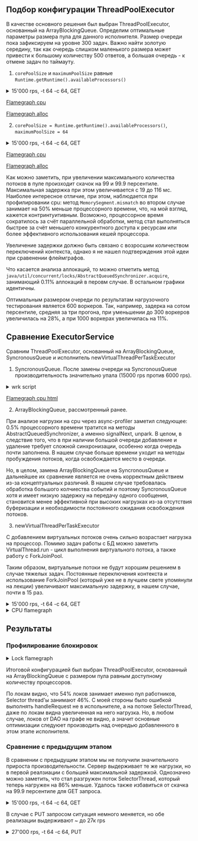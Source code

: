 ## Подбор конфигурации ThreadPoolExecutor

В качестве основного решения был выбран ThreadPoolExecutor, основанный на ArrayBlockingQueue.
Определим оптимальные параметры размера пула для данного исполнителя. 
Размер очереди пока зафиксируем на уровне 300 задач. Важно найти золотую середину, так как очередь слишком маленького размера может привести к большому количеству 500 ответов, а большая очередь - к отмене задач по таймауту.


1. `corePoolSize` и `maximumPoolSize` равные `Runtime.getRuntime().availableProcessors()`

<details>
<summary>15'000 rps, -t 64 -c 64, GET</summary>
<pre>
`wrk -d 60 -t 64 -c 64 -R 15000 -L  -s ./src/main/java/ru/vk/itmo/test/osokindm/wrk_scripts/get.lua http://localhost:8080/v0/entity`

  Thread Stats   Avg      Stdev     Max   +/- Stdev
    Latency     1.20ms  430.15us  19.26ms   72.13%
    Req/Sec   246.40     51.82   555.00     64.28%
  Latency Distribution (HdrHistogram - Recorded Latency)
 50.000%    1.18ms
 75.000%    1.45ms
 90.000%    1.70ms
 99.000%    2.29ms
 99.900%    3.67ms
 99.990%    8.10ms
 99.999%   14.98ms
100.000%   19.28ms

Detailed Percentile spectrum:
Value   Percentile   TotalCount 1/(1-Percentile)

       0.112     0.000000            1         1.00
       0.690     0.100000        75406         1.11
       0.832     0.200000       150262         1.25
       0.956     0.300000       225353         1.43
       1.071     0.400000       300221         1.67
       1.180     0.500000       375481         2.00
       1.232     0.550000       412470         2.22
       1.286     0.600000       450467         2.50
       1.339     0.650000       487783         2.86
       1.393     0.700000       525078         3.33
       1.449     0.750000       562525         4.00
       1.479     0.775000       581385         4.44
       1.511     0.800000       600251         5.00
       1.546     0.825000       618818         5.71
       1.586     0.850000       637411         6.67
       1.635     0.875000       656494         8.00
       1.663     0.887500       665570         8.89
       1.696     0.900000       674929        10.00
       1.735     0.912500       684376        11.43
       1.780     0.925000       693723        13.33
       1.831     0.937500       703157        16.00
       1.859     0.943750       707800        17.78
       1.890     0.950000       712516        20.00
       1.923     0.956250       717185        22.86
       1.961     0.962500       721848        26.67
       2.004     0.968750       726499        32.00
       2.029     0.971875       728801        35.56
       2.057     0.975000       731172        40.00
       2.089     0.978125       733517        45.71
       2.127     0.981250       735905        53.33
       2.171     0.984375       738173        64.00
       2.197     0.985938       739353        71.11
       2.229     0.987500       740539        80.00
       2.265     0.989062       741695        91.43
       2.307     0.990625       742886       106.67
       2.355     0.992188       744034       128.00
       2.385     0.992969       744609       142.22
       2.417     0.993750       745201       160.00
       2.457     0.994531       745800       182.86
       2.505     0.995313       746379       213.33
       2.563     0.996094       746965       256.00
       2.599     0.996484       747247       284.44
       2.643     0.996875       747539       320.00
       2.699     0.997266       747826       365.71
       2.777     0.997656       748118       426.67
       2.893     0.998047       748410       512.00
       2.987     0.998242       748555       568.89
       3.095     0.998437       748706       640.00
       3.259     0.998633       748848       731.43
       3.439     0.998828       748995       853.33
       3.701     0.999023       749142      1024.00
       3.853     0.999121       749214      1137.78
       4.029     0.999219       749288      1280.00
       4.271     0.999316       749362      1462.86
       4.503     0.999414       749434      1706.67
       4.827     0.999512       749507      2048.00
       5.067     0.999561       749544      2275.56
       5.259     0.999609       749581      2560.00
       5.527     0.999658       749617      2925.71
       5.839     0.999707       749654      3413.33
       6.255     0.999756       749690      4096.00
       6.491     0.999780       749710      4551.11
       6.759     0.999805       749727      5120.00
       7.023     0.999829       749745      5851.43
       7.399     0.999854       749764      6826.67
       7.803     0.999878       749782      8192.00
       7.987     0.999890       749791      9102.22
       8.231     0.999902       749800     10240.00
       8.815     0.999915       749809     11702.86
       9.167     0.999927       749819     13653.33
       9.855     0.999939       749828     16384.00
       9.975     0.999945       749832     18204.44
      10.239     0.999951       749837     20480.00
      10.455     0.999957       749841     23405.71
      10.999     0.999963       749846     27306.67
      11.311     0.999969       749851     32768.00
      11.575     0.999973       749853     36408.89
      12.039     0.999976       749855     40960.00
      12.239     0.999979       749857     46811.43
      12.335     0.999982       749860     54613.33
      14.295     0.999985       749862     65536.00
      14.575     0.999986       749863     72817.78
      14.775     0.999988       749864     81920.00
      14.855     0.999989       749865     93622.86
      15.287     0.999991       749867    109226.67
      16.247     0.999992       749868    131072.00
      16.247     0.999993       749868    145635.56
      16.351     0.999994       749869    163840.00
      16.351     0.999995       749869    187245.71
      16.607     0.999995       749870    218453.33
      18.031     0.999996       749871    262144.00
      18.031     0.999997       749871    291271.11
      18.031     0.999997       749871    327680.00
      18.031     0.999997       749871    374491.43
      18.351     0.999998       749872    436906.67
      18.351     0.999998       749872    524288.00
      18.351     0.999998       749872    582542.22
      18.351     0.999998       749872    655360.00
      18.351     0.999999       749872    748982.86
      19.279     0.999999       749873    873813.33
      19.279     1.000000       749873          inf
#[Mean    =        1.197, StdDeviation   =        0.430]
#[Max     =       19.264, Total count    =       749873]
#[Buckets =           27, SubBuckets     =         2048]
----------------------------------------------------------
900001 requests in 1.00m, 58.26MB read
Requests/sec:  15001.47
Transfer/sec:      0.97MB


</pre>
</details>

[Flamegraph cpu](../hw2/profiler/get_15k.png)

[Flamegraph alloc](../hw2/profiler/get_15k_alloc.png)



2. `corePoolSize = Runtime.getRuntime().availableProcessors()`, `maximumPoolSize = 64`
<details>
<summary>15'000 rps, -t 64 -c 64, GET</summary>
<pre>
  Thread Stats   Avg      Stdev     Max   +/- Stdev
    Latency     1.98ms    3.20ms 116.03ms   97.29%
    Req/Sec   247.06     54.31     0.89k    84.43%
  Latency Distribution (HdrHistogram - Recorded Latency)
 50.000%    1.55ms
 75.000%    2.02ms
 90.000%    2.75ms
 99.000%    9.67ms
 99.900%   52.35ms
 99.990%   95.49ms
 99.999%  112.51ms
100.000%  116.10ms

Detailed Percentile spectrum:
Value   Percentile   TotalCount 1/(1-Percentile)

       0.114     0.000000            1         1.00
       0.900     0.100000        75176         1.11
       1.100     0.200000       149972         1.25
       1.264     0.300000       225185         1.43
       1.411     0.400000       300087         1.67
       1.552     0.500000       375354         2.00
       1.624     0.550000       412771         2.22
       1.701     0.600000       450265         2.50
       1.787     0.650000       487517         2.86
       1.891     0.700000       525050         3.33
       2.018     0.750000       562590         4.00
       2.093     0.775000       581444         4.44
       2.177     0.800000       600022         5.00
       2.277     0.825000       618963         5.71
       2.393     0.850000       637438         6.67
       2.547     0.875000       656247         8.00
       2.641     0.887500       665646         8.89
       2.749     0.900000       674883        10.00
       2.883     0.912500       684310        11.43
       3.053     0.925000       693677        13.33
       3.293     0.937500       703001        16.00
       3.463     0.943750       707703        17.78
       3.679     0.950000       712396        20.00
       3.965     0.956250       717050        22.86
       4.335     0.962500       721751        26.67
       4.803     0.968750       726437        32.00
       5.091     0.971875       728786        35.56
       5.407     0.975000       731120        40.00
       5.823     0.978125       733472        45.71
       6.363     0.981250       735803        53.33
       7.087     0.984375       738141        64.00
       7.575     0.985938       739309        71.11
       8.199     0.987500       740481        80.00
       8.991     0.989062       741652        91.43
      10.175     0.990625       742826       106.67
      11.903     0.992188       743998       128.00
      13.063     0.992969       744582       142.22
      14.551     0.993750       745167       160.00
      16.511     0.994531       745760       182.86
      19.119     0.995313       746343       213.33
      22.351     0.996094       746924       256.00
      24.527     0.996484       747217       284.44
      26.879     0.996875       747510       320.00
      29.551     0.997266       747804       365.71
      32.863     0.997656       748098       426.67
      36.479     0.998047       748389       512.00
      38.879     0.998242       748537       568.89
      41.503     0.998437       748684       640.00
      44.767     0.998633       748829       731.43
      48.671     0.998828       748976       853.33
      53.151     0.999023       749121      1024.00
      55.807     0.999121       749194      1137.78
      58.527     0.999219       749270      1280.00
      61.439     0.999316       749342      1462.86
      64.159     0.999414       749414      1706.67
      68.799     0.999512       749487      2048.00
      71.359     0.999561       749525      2275.56
      73.919     0.999609       749562      2560.00
      76.991     0.999658       749597      2925.71
      79.743     0.999707       749635      3413.33
      82.495     0.999756       749670      4096.00
      83.967     0.999780       749689      4551.11
      85.311     0.999805       749708      5120.00
      86.783     0.999829       749725      5851.43
      89.599     0.999854       749744      6826.67
      92.607     0.999878       749762      8192.00
      94.143     0.999890       749771      9102.22
      95.551     0.999902       749780     10240.00
      97.343     0.999915       749789     11702.86
      99.455     0.999927       749799     13653.33
     101.631     0.999939       749809     16384.00
     102.783     0.999945       749813     18204.44
     103.359     0.999951       749817     20480.00
     104.255     0.999957       749821     23405.71
     105.279     0.999963       749826     27306.67
     106.431     0.999969       749831     32768.00
     107.263     0.999973       749833     36408.89
     107.775     0.999976       749835     40960.00
     108.479     0.999979       749837     46811.43
     109.503     0.999982       749840     54613.33
     111.103     0.999985       749842     65536.00
     111.487     0.999986       749843     72817.78
     111.551     0.999988       749844     81920.00
     111.807     0.999989       749845     93622.86
     113.279     0.999991       749847    109226.67
     113.343     0.999992       749848    131072.00
     113.343     0.999993       749848    145635.56
     114.623     0.999994       749849    163840.00
     114.623     0.999995       749849    187245.71
     114.815     0.999995       749851    218453.33
     114.815     0.999996       749851    262144.00
     114.815     0.999997       749851    291271.11
     114.815     0.999997       749851    327680.00
     114.815     0.999997       749851    374491.43
     115.647     0.999998       749852    436906.67
     115.647     0.999998       749852    524288.00
     115.647     0.999998       749852    582542.22
     115.647     0.999998       749852    655360.00
     115.647     0.999999       749852    748982.86
     116.095     0.999999       749853    873813.33
     116.095     1.000000       749853          inf
#[Mean    =        1.983, StdDeviation   =        3.197]
#[Max     =      116.032, Total count    =       749853]
#[Buckets =           27, SubBuckets     =         2048]
----------------------------------------------------------
899978 requests in 1.00m, 58.26MB read
Requests/sec:  15001.35
Transfer/sec:      0.97MB

</pre>
</details>

[Flamegraph cpu](../hw2/profiler/get_15k_pool64.png)

[Flamegraph alloc](../hw2/profiler/get_15k_alloc_pool64.png)

Как можно заметить, при увеличении максимального количества потоков в пуле произходит скачок на 99 и 99.9 персентиле. Максимальная задержка при этом увеличивается с 19 до 116 мс. Наиболее интересное отличие, при этом, наблюдается при профилировании cpu: метод `MemorySegment.mismatch` во втором случае занимает на 50% меньше процессорного времени, что, на мой взгляд, кажется контринтуитивным.
Возможно, процессорное время сократилось за счёт параллельной обработки, метод стал выполняться быстрее за счёт меньшего конкурентного доступа к ресурсам или более эффективного использования кешей процессора. 

Увеличение задержки должно быть связано с возросшим количеством переключений контекста, однако я не нашел подтверждения этой идеи при сравенении флеймграфов. 

Что касается анализа аллокаций, то можно отметить метод `java/util/concurrent/locks/AbstractQueuedSynchronizer.acquire`, занимающий 0.11% аллокаций в перовм случае. В остальном графики идентичны.

Оптимальным размером очереди по результатам нагрузочного тестирования является 600 воркеров. Так, например, задерка на сотом персентиле, средняя за три прогона, при уменьшении до 300 воркеров увеличилась на 28%, а при 1000 воркерах увеличилась на 11%.



## Сравнение ExecutorService

Сравним ThreadPoolExecutor, основанный на ArrayBlockingQueue, SyncronousQueue и исполнитель newVirtualThreadPerTaskExecutor

1. SyncronousQueue.
После замены очереди на SyncronousQueue производительность значительно упала (15000 rps против 6000 rps).
<details>
<summary>wrk script</summary>
<pre>
`wrk -d 60 -t 64 -c 64 -R 6000 -L  -s ./src/main/java/ru/vk/itmo/test/osokindm/wrk_scripts/get.lua http://localhost:8080/v0/entity`
</pre>
</details>

[Flamegraph cpu html](../hw2/profiler/html/profile_syncronous_cpu.html)

2. ArrayBlockingQueue, рассмотренный ранее.

При анализе нагрузки на cpu через async-profiler заметил следующее: 0.5% процессорного времени тратится на методы AbstractQueuedSynchronizer, а именно signalNext, unpark. В целом, в следствие того, что в при наличии большой очереди добавление и удаление требует сложной синхронизации, особенно когда очередь почти заполнена. В нашем случае больше времени уходит на методы пробуждения потоков, когда освобождается место в очереди.

Но, в целом, замена ArrayBlockingQueue на SyncronousQueue и дальнейшее их сравнение является не очень корректным действием из-за концептуальных различий. В нашем случае требовалась обработка большого колчиества событий и поэтому SyncronousQueue хотя и имеет низкую задержку на передачу одного сообщения, становится менее эффективной при высоких нагрузках из-за отсутствия буферизации и необходимости постоянного ожидания освобождения потоков. 

3. newVirtualThreadPerTaskExecutor 

С добавлением виртуальных потоков очень сильно возрастает нагрузка на процессор. Помимо задач работы с БД можно заметить VirtualThread.run - цикл выполнения виртуального потока, а также работу с ForkJoinPool.  

Таким образом, виртуальные потоки не будут хорошим решением в случае тяжелых задач. Постоянные переключения контекста и использование ForkJoinPool (который уже не в лучшем свете упомянули на лекции) увеличивают максимальную задержку, в нашем случае, почти в 15 раз.  

<details>
<summary>15'000 rps, -t 64 -c 64, GET</summary>
<pre>
  Thread Stats   Avg      Stdev     Max   +/- Stdev
    Latency     3.47ms   19.92ms 613.89ms   98.07%
    Req/Sec   245.94     54.19     1.22k    84.81%
  Latency Distribution (HdrHistogram - Recorded Latency)
 50.000%    1.22ms
 75.000%    1.52ms
 90.000%    1.94ms
 99.000%   70.53ms
 99.900%  286.98ms
 99.990%  561.66ms
 99.999%  611.33ms
100.000%  614.40ms

Detailed Percentile spectrum:
Value   Percentile   TotalCount 1/(1-Percentile)

       0.121     0.000000            1         1.00
       0.703     0.100000       135259         1.11
       0.852     0.200000       270359         1.25
       0.981     0.300000       405810         1.43
       1.100     0.400000       540089         1.67
       1.216     0.500000       675668         2.00
       1.273     0.550000       742364         2.22
       1.331     0.600000       810276         2.50
       1.390     0.650000       877806         2.86
       1.451     0.700000       944994         3.33
       1.519     0.750000      1012904         4.00
       1.558     0.775000      1046608         4.44
       1.603     0.800000      1080096         5.00
       1.658     0.825000      1113880         5.71
       1.728     0.850000      1147588         6.67
       1.819     0.875000      1181304         8.00
       1.875     0.887500      1197972         8.89
       1.944     0.900000      1214979        10.00
       2.031     0.912500      1231728        11.43
       2.159     0.925000      1248528        13.33
       2.397     0.937500      1265400        16.00
       2.595     0.943750      1273857        17.78
       2.911     0.950000      1282274        20.00
       3.463     0.956250      1290700        22.86
       4.531     0.962500      1299126        26.67
       6.795     0.968750      1307557        32.00
       8.895     0.971875      1311780        35.56
      12.183     0.975000      1315985        40.00
      17.375     0.978125      1320206        45.71
      25.039     0.981250      1324421        53.33
      35.871     0.984375      1328648        64.00
      43.103     0.985938      1330750        71.11
      51.807     0.987500      1332863        80.00
      62.527     0.989062      1334971        91.43
      76.415     0.990625      1337080       106.67
      94.079     0.992188      1339185       128.00
     104.383     0.992969      1340242       142.22
     116.415     0.993750      1341294       160.00
     131.007     0.994531      1342349       182.86
     146.303     0.995313      1343404       213.33
     165.375     0.996094      1344461       256.00
     175.871     0.996484      1344989       284.44
     187.647     0.996875      1345521       320.00
     199.039     0.997266      1346043       365.71
     211.711     0.997656      1346565       426.67
     227.327     0.998047      1347094       512.00
     236.543     0.998242      1347356       568.89
     245.503     0.998437      1347626       640.00
     255.231     0.998633      1347884       731.43
     271.871     0.998828      1348150       853.33
     290.559     0.999023      1348410      1024.00
     305.663     0.999121      1348543      1137.78
     320.511     0.999219      1348677      1280.00
     335.359     0.999316      1348808      1462.86
     352.511     0.999414      1348939      1706.67
     378.879     0.999512      1349071      2048.00
     396.543     0.999561      1349135      2275.56
     420.863     0.999609      1349201      2560.00
     443.647     0.999658      1349269      2925.71
     459.775     0.999707      1349333      3413.33
     476.159     0.999756      1349399      4096.00
     487.935     0.999780      1349432      4551.11
     504.319     0.999805      1349465      5120.00
     517.887     0.999829      1349498      5851.43
     534.015     0.999854      1349531      6826.67
     547.839     0.999878      1349565      8192.00
     554.495     0.999890      1349580      9102.22
     564.223     0.999902      1349599     10240.00
     571.391     0.999915      1349613     11702.86
     578.047     0.999927      1349630     13653.33
     583.167     0.999939      1349646     16384.00
     586.751     0.999945      1349655     18204.44
     590.335     0.999951      1349663     20480.00
     593.919     0.999957      1349671     23405.71
     597.503     0.999963      1349679     27306.67
     600.575     0.999969      1349687     32768.00
     602.111     0.999973      1349692     36408.89
     603.647     0.999976      1349696     40960.00
     604.671     0.999979      1349700     46811.43
     606.207     0.999982      1349706     54613.33
     606.719     0.999985      1349709     65536.00
     607.231     0.999986      1349710     72817.78
     609.791     0.999988      1349712     81920.00
     611.327     0.999989      1349716     93622.86
     611.327     0.999991      1349716    109226.67
     612.351     0.999992      1349719    131072.00
     612.351     0.999993      1349719    145635.56
     612.863     0.999994      1349721    163840.00
     612.863     0.999995      1349721    187245.71
     613.375     0.999995      1349724    218453.33
     613.375     0.999996      1349724    262144.00
     613.375     0.999997      1349724    291271.11
     613.375     0.999997      1349724    327680.00
     613.887     0.999997      1349727    374491.43
     613.887     0.999998      1349727    436906.67
     613.887     0.999998      1349727    524288.00
     613.887     0.999998      1349727    582542.22
     613.887     0.999998      1349727    655360.00
     613.887     0.999999      1349727    748982.86
     613.887     0.999999      1349727    873813.33
     613.887     0.999999      1349727   1048576.00
     613.887     0.999999      1349727   1165084.44
     613.887     0.999999      1349727   1310720.00
     614.399     0.999999      1349728   1497965.71
     614.399     1.000000      1349728          inf
#[Mean    =        3.473, StdDeviation   =       19.922]
#[Max     =      613.888, Total count    =      1349728]
#[Buckets =           27, SubBuckets     =         2048]
----------------------------------------------------------
1499841 requests in 1.67m, 97.10MB read
Requests/sec:  14999.56
Transfer/sec:      0.97MB

</pre>
</details>


<details>
<summary>CPU flamegraph</summary>
<img alt="CPU profiling" src="../hw2/profiler/get_15k_virtual.png">
</details>


## Результаты

### Профилирование блокировок

<details>
<summary>Lock flamegraph</summary>
<img alt="Lock profiling" src="../hw2/profiler/locks.png">
</details>

Итоговой конфигурацией был выбран ThreadPoolExecutor, основанный на ArrayBlockingQueue с размером пула равным доступному количеству процессоров. 

По локам видно, что 54% локов занимает именно пул работников, Selector thread'ы занимают 46%. С моей стороны было ошибкой выполнять handleRequest не в испольнителе, а на потоке SelectorThread, даже по локам видна увеличенная на него нагрузка. Но, в любом случае, локов от DAO на графе не видно, а значит основные оптимизации следуюет производить над очередью добавленного в этом этапе исполнителя. 

### Сравнение с предыдущим этапом

В сравнении с предыдущим этапом мы не получили значительного прироста производительности. Сервер выдерживает те же нагрузки, но в первой реалзиации с большей максимальной задержкой. Однозначно можно заметить, что стал разгружен поток SelectorThread, который теперь нагружен на 86% меньше. Удалось также избавиться от скачка на 99.9 персентиле для GET запроса. 
<details>
<summary>15'000 rps, -t 64 -c 64, GET</summary>
<pre>
Thread Stats   Avg      Stdev     Max   +/- Stdev
Latency     1.25ms    2.27ms  98.24ms   98.32%
Req/Sec   247.00     52.25     1.44k    86.50%
Latency Distribution (HdrHistogram - Recorded Latency)
50.000%    1.05ms
75.000%    1.31ms
90.000%    1.51ms
99.000%    6.34ms
99.900%   37.57ms
99.990%   70.65ms
99.999%   91.46ms
100.000%   98.30ms

Detailed Percentile spectrum:
Value   Percentile   TotalCount 1/(1-Percentile)

       0.208     0.000000            1         1.00
       0.590     0.100000       135872         1.11
       0.718     0.200000       270246         1.25
       0.833     0.300000       405802         1.43
       0.941     0.400000       540409         1.67
       1.047     0.500000       675205         2.00
       1.100     0.550000       743440         2.22
       1.152     0.600000       810411         2.50
       1.204     0.650000       878256         2.86
       1.255     0.700000       945222         3.33
       1.307     0.750000      1012978         4.00
       1.333     0.775000      1046523         4.44
       1.360     0.800000      1080220         5.00
       1.389     0.825000      1114454         5.71
       1.420     0.850000      1148059         6.67
       1.457     0.875000      1181584         8.00
       1.480     0.887500      1198658         8.89
       1.506     0.900000      1214875        10.00
       1.541     0.912500      1232117        11.43
       1.586     0.925000      1248830        13.33
       1.649     0.937500      1265627        16.00
       1.690     0.943750      1273952        17.78
       1.742     0.950000      1282461        20.00
       1.809     0.956250      1290874        22.86
       1.906     0.962500      1299254        26.67
       2.065     0.968750      1307687        32.00
       2.193     0.971875      1311903        35.56
       2.383     0.975000      1316148        40.00
       2.665     0.978125      1320340        45.71
       3.105     0.981250      1324568        53.33
       3.809     0.984375      1328769        64.00
       4.291     0.985938      1330879        71.11
       4.899     0.987500      1332999        80.00
       5.743     0.989062      1335105        91.43
       6.787     0.990625      1337206       106.67
       8.287     0.992188      1339322       128.00
       9.239     0.992969      1340371       142.22
      10.439     0.993750      1341429       160.00
      11.903     0.994531      1342482       182.86
      13.751     0.995313      1343537       213.33
      16.151     0.996094      1344589       256.00
      17.535     0.996484      1345116       284.44
      19.295     0.996875      1345643       320.00
      21.151     0.997266      1346170       365.71
      23.359     0.997656      1346697       426.67
      26.191     0.998047      1347227       512.00
      27.727     0.998242      1347490       568.89
      29.679     0.998437      1347752       640.00
      31.727     0.998633      1348016       731.43
      34.655     0.998828      1348285       853.33
      37.951     0.999023      1348542      1024.00
      39.839     0.999121      1348674      1137.78
      41.695     0.999219      1348810      1280.00
      43.807     0.999316      1348938      1462.86
      46.207     0.999414      1349070      1706.67
      48.639     0.999512      1349201      2048.00
      50.239     0.999561      1349267      2275.56
      52.223     0.999609      1349333      2560.00
      54.335     0.999658      1349399      2925.71
      56.863     0.999707      1349465      3413.33
      59.519     0.999756      1349532      4096.00
      61.727     0.999780      1349564      4551.11
      63.263     0.999805      1349598      5120.00
      64.991     0.999829      1349630      5851.43
      67.263     0.999854      1349663      6826.67
      69.247     0.999878      1349696      8192.00
      70.143     0.999890      1349714      9102.22
      70.975     0.999902      1349729     10240.00
      72.767     0.999915      1349745     11702.86
      74.431     0.999927      1349762     13653.33
      75.583     0.999939      1349778     16384.00
      76.671     0.999945      1349786     18204.44
      78.335     0.999951      1349795     20480.00
      79.231     0.999957      1349803     23405.71
      80.255     0.999963      1349811     27306.67
      84.991     0.999969      1349820     32768.00
      85.439     0.999973      1349823     36408.89
      86.655     0.999976      1349828     40960.00
      88.191     0.999979      1349832     46811.43
      89.471     0.999982      1349836     54613.33
      89.855     0.999985      1349840     65536.00
      90.239     0.999986      1349842     72817.78
      90.687     0.999988      1349844     81920.00
      91.199     0.999989      1349846     93622.86
      91.647     0.999991      1349848    109226.67
      92.735     0.999992      1349850    131072.00
      93.183     0.999993      1349851    145635.56
      93.695     0.999994      1349852    163840.00
      94.527     0.999995      1349853    187245.71
      94.975     0.999995      1349854    218453.33
      96.255     0.999996      1349855    262144.00
      96.383     0.999997      1349856    291271.11
      96.383     0.999997      1349856    327680.00
      96.511     0.999997      1349857    374491.43
      96.511     0.999998      1349857    436906.67
      97.023     0.999998      1349858    524288.00
      97.023     0.999998      1349858    582542.22
      97.023     0.999998      1349858    655360.00
      97.855     0.999999      1349859    748982.86
      97.855     0.999999      1349859    873813.33
      97.855     0.999999      1349859   1048576.00
      97.855     0.999999      1349859   1165084.44
      97.855     0.999999      1349859   1310720.00
      98.303     0.999999      1349860   1497965.71
      98.303     1.000000      1349860          inf
#[Mean    =        1.251, StdDeviation   =        2.266]
#[Max     =       98.240, Total count    =      1349860]
#[Buckets =           27, SubBuckets     =         2048]
----------------------------------------------------------
1499991 requests in 1.67m, 92.83MB read
Requests/sec:  15001.00
Transfer/sec:      0.93MB
</pre>
</details>

В случае с PUT запросом ситуация немного меняется, но обе реализации выдерживают ~ до 27к rps

<details>
<summary>27'000 rps, -t 64 -c 64, PUT</summary>
<pre>

` wrk -d 60 -t 64 -c 64 -R 27000 -L  -s ./src/main/java/ru/vk/itmo/test/osokindm/wrk_scripts/put.lua http://localhost:8080/v0/entity`

Thread Stats   Avg      Stdev     Max   +/- Stdev
Latency   643.78us  291.54us   1.95ms   58.14%
Req/Sec   449.15     39.57   555.00     52.02%
Latency Distribution (HdrHistogram - Recorded Latency)
50.000%  644.00us
75.000%    0.89ms
90.000%    1.05ms
99.000%    1.15ms
99.900%    1.20ms
99.990%    1.34ms
99.999%    1.72ms
100.000%    1.95ms

Detailed Percentile spectrum:
Value   Percentile   TotalCount 1/(1-Percentile)

       0.062     0.000000            1         1.00
       0.241     0.100000       135293         1.11
       0.342     0.200000       270818         1.25
       0.443     0.300000       405968         1.43
       0.543     0.400000       540678         1.67
       0.644     0.500000       676157         2.00
       0.694     0.550000       742538         2.22
       0.745     0.600000       811050         2.50
       0.795     0.650000       878528         2.86
       0.845     0.700000       945852         3.33
       0.895     0.750000      1012928         4.00
       0.920     0.775000      1046144         4.44
       0.946     0.800000      1081031         5.00
       0.971     0.825000      1114842         5.71
       0.995     0.850000      1147349         6.67
       1.020     0.875000      1181144         8.00
       1.033     0.887500      1198596         8.89
       1.046     0.900000      1215890        10.00
       1.058     0.912500      1232049        11.43
       1.071     0.925000      1249517        13.33
       1.083     0.937500      1265791        16.00
       1.090     0.943750      1274995        17.78
       1.096     0.950000      1282894        20.00
       1.102     0.956250      1290769        22.86
       1.109     0.962500      1299770        26.67
       1.115     0.968750      1307579        32.00
       1.119     0.971875      1312598        35.56
       1.122     0.975000      1316348        40.00
       1.126     0.978125      1320962        45.71
       1.130     0.981250      1325111        53.33
       1.135     0.984375      1329387        64.00
       1.137     0.985938      1330764        71.11
       1.141     0.987500      1333320        80.00
       1.145     0.989062      1335365        91.43
       1.149     0.990625      1337159       106.67
       1.155     0.992188      1339243       128.00
       1.159     0.992969      1340519       142.22
       1.162     0.993750      1341370       160.00
       1.166     0.994531      1342506       182.86
       1.170     0.995313      1343524       213.33
       1.175     0.996094      1344658       256.00
       1.177     0.996484      1345107       284.44
       1.180     0.996875      1345672       320.00
       1.182     0.997266      1346074       365.71
       1.185     0.997656      1346636       426.67
       1.189     0.998047      1347264       512.00
       1.190     0.998242      1347421       568.89
       1.192     0.998437      1347707       640.00
       1.194     0.998633      1347936       731.43
       1.197     0.998828      1348216       853.33
       1.201     0.999023      1348496      1024.00
       1.202     0.999121      1348561      1137.78
       1.205     0.999219      1348720      1280.00
       1.208     0.999316      1348854      1462.86
       1.211     0.999414      1348973      1706.67
       1.215     0.999512      1349097      2048.00
       1.217     0.999561      1349151      2275.56
       1.221     0.999609      1349227      2560.00
       1.225     0.999658      1349289      2925.71
       1.231     0.999707      1349351      3413.33
       1.238     0.999756      1349419      4096.00
       1.244     0.999780      1349447      4551.11
       1.253     0.999805      1349480      5120.00
       1.262     0.999829      1349517      5851.43
       1.279     0.999854      1349548      6826.67
       1.302     0.999878      1349580      8192.00
       1.322     0.999890      1349595      9102.22
       1.338     0.999902      1349612     10240.00
       1.364     0.999915      1349629     11702.86
       1.388     0.999927      1349648     13653.33
       1.418     0.999939      1349662     16384.00
       1.427     0.999945      1349669     18204.44
       1.459     0.999951      1349678     20480.00
       1.498     0.999957      1349686     23405.71
       1.507     0.999963      1349694     27306.67
       1.551     0.999969      1349702     32768.00
       1.564     0.999973      1349706     36408.89
       1.606     0.999976      1349711     40960.00
       1.626     0.999979      1349716     46811.43
       1.645     0.999982      1349719     54613.33
       1.666     0.999985      1349723     65536.00
       1.684     0.999986      1349725     72817.78
       1.693     0.999988      1349727     81920.00
       1.706     0.999989      1349729     93622.86
       1.721     0.999991      1349732    109226.67
       1.728     0.999992      1349733    131072.00
       1.731     0.999993      1349734    145635.56
       1.752     0.999994      1349735    163840.00
       1.767     0.999995      1349736    187245.71
       1.772     0.999995      1349737    218453.33
       1.785     0.999996      1349738    262144.00
       1.787     0.999997      1349739    291271.11
       1.787     0.999997      1349739    327680.00
       1.806     0.999997      1349740    374491.43
       1.806     0.999998      1349740    436906.67
       1.820     0.999998      1349741    524288.00
       1.820     0.999998      1349741    582542.22
       1.820     0.999998      1349741    655360.00
       1.914     0.999999      1349742    748982.86
       1.914     0.999999      1349742    873813.33
       1.914     0.999999      1349742   1048576.00
       1.914     0.999999      1349742   1165084.44
       1.914     0.999999      1349742   1310720.00
       1.947     0.999999      1349743   1497965.71
       1.947     1.000000      1349743          inf
#[Mean    =        0.644, StdDeviation   =        0.292]
#[Max     =        1.947, Total count    =      1349743]
#[Buckets =           27, SubBuckets     =         2048]
----------------------------------------------------------
1619951 requests in 1.00m, 103.51MB read
Requests/sec:  27002.26
Transfer/sec:      1.73MB
</pre>
</details>